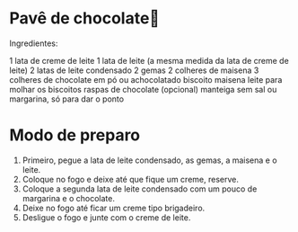 #  Pavê de chocolate:chocolate_bar:

Ingredientes: 

1 lata de creme de leite
1 lata de leite (a mesma medida da lata de creme de leite)
2 latas de leite condensado
2 gemas
2 colheres de maisena
3 colheres de chocolate em pó ou achocolatado
biscoito maisena
leite para molhar os biscoitos
raspas de chocolate (opcional)
manteiga sem sal ou margarina, só para dar o ponto

# Modo de preparo

1. Primeiro, pegue a lata de leite condensado, as gemas, a maisena e o leite.
2. Coloque no fogo e deixe até que fique um creme, reserve.
3. Coloque a segunda lata de leite condensado com um pouco de margarina e o chocolate.
4. Deixe no fogo até ficar um creme tipo brigadeiro.
5. Desligue o fogo e junte com o creme de leite.